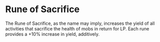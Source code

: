 # Rune of Sacrifice

The Rune of Sacrifice, as the name may imply, increases the yield of all activities that sacrifice the health of mobs in return for LP. Each rune provides a +10% increase in yield, additively.
